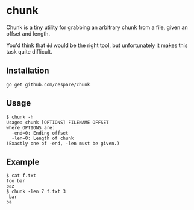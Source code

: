 # chunk

Chunk is a tiny utility for grabbing an arbitrary chunk from a file, given an offset and length.

You'd think that `dd` would be the right tool, but unfortunately it makes this task quite difficult.

## Installation

    go get github.com/cespare/chunk

## Usage

```
$ chunk -h
Usage: chunk [OPTIONS] FILENAME OFFSET
where OPTIONS are:
  -end=0: Ending offset
  -len=0: Length of chunk
(Exactly one of -end, -len must be given.)
```

## Example

```
$ cat f.txt
foo bar
baz
$ chunk -len 7 f.txt 3
 bar
ba
```
